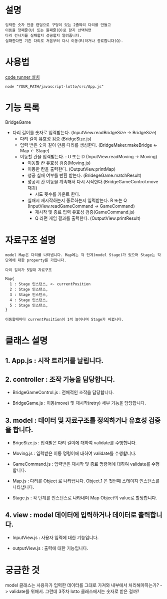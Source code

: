 # 설명

```
입력한 숫자 만큼 랜덤으로 구멍이 있는 2줄짜리 다리를 만들고
이동을 첫째줄(U) 또는 둘째줄(D)로 할지 선택하면
다리 건너기를 실패할지 성공할지 알려줍니다.
실패한다면 기존 다리로 처음부터 다시 이동(R)하거나 종료합니다(Q).
```

# 사용법

[code runner 설치](https://marketplace.visualstudio.com/items?itemName=formulahendry.code-runner)

```
node "YOUR_PATH/javascript-lotto/src/App.js"
```

# 기능 목록

BridgeGame

- 다리 길이를 숫자로 입력받는다. (InputView.readBridgeSize -> BridgeSize)
  - 다리 길이 유효성 검증 (BridgeSize.js)
  - 입력 받은 숫자 길이 만큼 다리를 생성한다. (BridgeMaker.makeBridge <- Map <- Stage)
  - 이동할 칸을 입력받는다. : U 또는 D (InputView.readMoving -> Moving)
    - 이동할 칸 유효성 검증(Moving.js)
    - 이동한 칸을 출력한다. (OutputView.printMap)
    - 성공 실패 여부를 반환 받는다. (BridegeGame.matchResult)
    - 성공시 칸 이동을 계속해서 다시 시작한다.(BridgeGameControl.move 재귀)
      - 시도 횟수를 카운트 한다.
    - 실패시 재시작하는지 종료하는지 입력받는다. R 또는 Q (InputView.readGameCommand -> GameCommand)
      - 재시작 및 종료 입력 유효성 검증(GameCommand.js)
      - Q 라면 게임 결과를 출력한다. (OutputView.printResult)

# 자료구조 설명

```
model Map은 다리를 나타냅니다. Map에는 각 단계(model Stage)가 있으며 Stage는 각 단계에 대한 property를 가집니다.

다리 길이가 5일때 자료구조

Map{
  1 : Stage 인스턴스, <- currentPosition
  2 : Stage 인스턴스,
  3 : Stage 인스턴스,
  4 : Stage 인스턴스,
  5 : Stage 인스턴스,
}

이동할때마다 currentPosition이 1씩 늘어나며 Stage가 바뀝니다.
```

# 클래스 설명

## 1. App.js : 시작 트리거를 날립니다.

## 2. controller : 조작 기능을 담당합니다.

- BridgeGameControl.js : 전체적인 조작을 담당합니다.

- BridgeGame.js : 이동(move) 및 재시작(retry) 세부 기능을 담당합니다.

## 3. model : 데이터 및 자료구조를 정의하거나 유효성 검증을 합니다.

- BrigeSize.js : 입력받은 다리 길이에 대하여 validate를 수행합니다.

- Moving.js : 입력받은 이동 명령어에 대하여 validate를 수행합니다.

- GameCommand.js : 입력받은 재시작 및 종료 명령어에 대하여 validate를 수행합니다.
- Map.js : 다리를 Object 로 나타냅니다. Object.1 은 첫번째 스테이지 인스턴스를 나타냅니다.
- Stage.js : 각 단계를 인스턴스로 나타내며 Map Object의 value로 할당합니다.

## 4. view : model 데이터에 입력하거나 데이터로 출력합니다.

- InputView.js : 사용자 입력에 대한 기능입니다.

- outputView.js : 출력에 대한 기능입니다.

# 궁금한 것

model 클래스는 사용자가 입력한 데이터를 그대로 가져와 내부에서 처리해야하는가? -> validate를 위해서. 그런데 3주차 lotto 클래스에서는 숫자로 받은 걸까?
